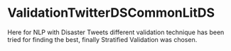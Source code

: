 # ValidationTwitterDSCommonLitDS
Here for NLP with Disaster Tweets different validation technique has been tried for finding the best, finally Stratified Validation was chosen.
